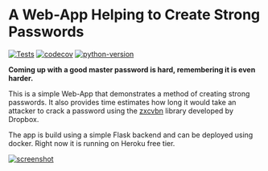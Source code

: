 # A Web-App Helping to Create Strong Passwords

[![Tests](https://github.com/cxan96/strong-but-simple-passwords/actions/workflows/tests.yaml/badge.svg)](https://github.com/cxan96/strong-but-simple-passwords/actions/workflows/tests.yaml)
[![codecov](https://codecov.io/gh/cxan96/strong-but-simple-passwords/branch/main/graph/badge.svg)](https://codecov.io/gh/cxan96/strong-but-simple-passwords)
[![python-version](https://img.shields.io/badge/python-3.9-blue)](https://img.shields.io/badge/python-3.9-blue)

**Coming up with a good master password is hard, remembering it is even harder.**

This is a simple Web-App that demonstrates a method of creating strong passwords. 
It also provides time estimates how long it would take an attacker to crack a password 
using the [zxcvbn](https://github.com/dropbox/zxcvbn) library developed by Dropbox.

The app is build using a simple Flask backend and can be deployed using docker.
Right now it is running on Heroku free tier.

[![screenshot](https://raw.githubusercontent.com/cxan96/strong-but-simple-passwords/main/screenshot.png)](https://strong-but-simple-passwords.herokuapp.com)
